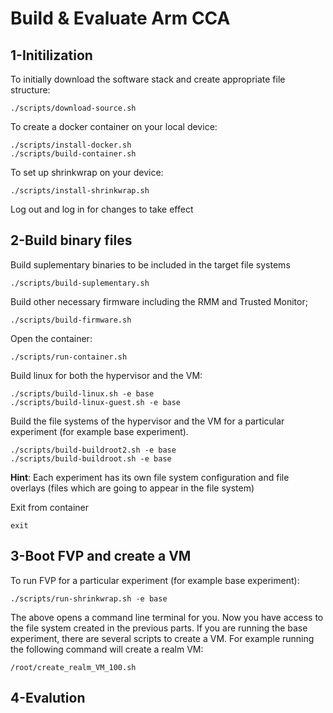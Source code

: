 # Build & Evaluate Arm CCA 

## 1-Initilization
To initially download the software stack and create appropriate file structure:

```
./scripts/download-source.sh
```

To create a docker container on your local device:

```
./scripts/install-docker.sh
./scripts/build-container.sh
```

To set up shrinkwrap on your device:
```
./scripts/install-shrinkwrap.sh
```
Log out and log in for changes to take effect
## 2-Build binary files

Build suplementary binaries to be included in the target file systems
```
./scripts/build-suplementary.sh
```
Build other necessary firmware including the RMM and Trusted Monitor;
```
./scripts/build-firmware.sh
```

Open the container:

```
./scripts/run-container.sh
```
Build linux for both the hypervisor and the VM:
```
./scripts/build-linux.sh -e base
./scripts/build-linux-guest.sh -e base
```

Build the file systems of the hypervisor and the VM for a particular experiment (for example base experiment). 
```
./scripts/build-buildroot2.sh -e base
./scripts/build-buildroot.sh -e base
```
**Hint**: Each experiment has its own file system configuration and file overlays (files which are going to appear in the file system)

Exit from container
```
exit
```

## 3-Boot FVP and create a VM
To run FVP for a particular experiment (for example base experiment):
```
./scripts/run-shrinkwrap.sh -e base
```
The above opens a command line terminal for you. Now you have access to the file system created in the previous parts. 
If you are running the base experiment, there are several scripts to create a VM. For example running the following command will create 
a realm VM:

```
/root/create_realm_VM_100.sh
```

## 4-Evalution

